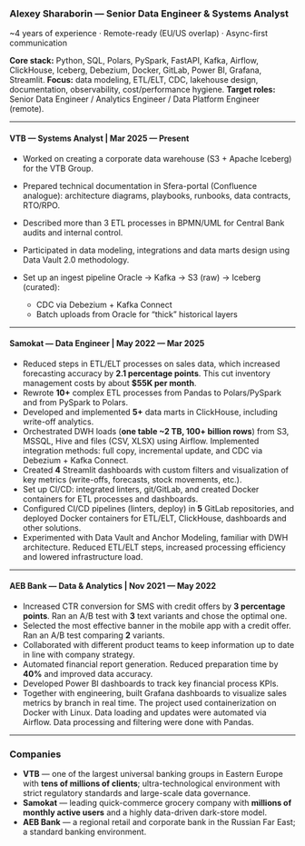 ### Alexey Sharaborin — **Senior Data Engineer & Systems Analyst**

\~4 years of experience · Remote-ready (EU/US overlap) · Async-first communication

**Core stack:** Python, SQL, Polars, PySpark, FastAPI, Kafka, Airflow, ClickHouse, Iceberg, Debezium, Docker, GitLab, Power BI, Grafana, Streamlit.
**Focus:** data modeling, ETL/ELT, CDC, lakehouse design, documentation, observability, cost/performance hygiene.
**Target roles:** Senior Data Engineer / Analytics Engineer / Data Platform Engineer (remote).

---

#### **VTB — Systems Analyst** | Mar 2025 — Present

* Worked on creating a corporate data warehouse (S3 + Apache Iceberg) for the VTB Group.
* Prepared technical documentation in Sfera-portal (Confluence analogue): architecture diagrams, playbooks, runbooks, data contracts, RTO/RPO.
* Described more than 3 ETL processes in BPMN/UML for Central Bank audits and internal control.
* Participated in data modeling, integrations and data marts design using Data Vault 2.0 methodology.
* Set up an ingest pipeline Oracle → Kafka → S3 (raw) → Iceberg (curated):

  * CDC via Debezium + Kafka Connect
  * Batch uploads from Oracle for “thick” historical layers

---

#### **Samokat — Data Engineer** | May 2022 — Mar 2025

* Reduced steps in ETL/ELT processes on sales data, which increased forecasting accuracy by **2.1 percentage points**. This cut inventory management costs by about **\$55K per month**.
* Rewrote **10+** complex ETL processes from Pandas to Polars/PySpark and from PySpark to Polars.
* Developed and implemented **5+** data marts in ClickHouse, including write-off analytics.
* Orchestrated DWH loads (**one table \~2 TB, 100+ billion rows**) from S3, MSSQL, Hive and files (CSV, XLSX) using Airflow. Implemented integration methods: full copy, incremental update, and CDC via Debezium + Kafka Connect.
* Created **4** Streamlit dashboards with custom filters and visualization of key metrics (write-offs, forecasts, stock movements, etc.).
* Set up CI/CD: integrated linters, git/GitLab, and created Docker containers for ETL processes and dashboards.
* Configured CI/CD pipelines (linters, deploy) in **5** GitLab repositories, and deployed Docker containers for ETL/ELT, ClickHouse, dashboards and other solutions.
* Experimented with Data Vault and Anchor Modeling, familiar with DWH architecture. Reduced ETL/ELT steps, increased processing efficiency and lowered infrastructure load.

---

#### **AEB Bank — Data & Analytics** | Nov 2021 — May 2022

* Increased CTR conversion for SMS with credit offers by **3 percentage points**. Ran an A/B test with **3** text variants and chose the optimal one.
* Selected the most effective banner in the mobile app with a credit offer. Ran an A/B test comparing **2** variants.
* Collaborated with different product teams to keep information up to date in line with company strategy.
* Automated financial report generation. Reduced preparation time by **40%** and improved data accuracy.
* Developed Power BI dashboards to track key financial process KPIs.
* Together with engineering, built Grafana dashboards to visualize sales metrics by branch in real time. The project used containerization on Docker with Linux. Data loading and updates were automated via Airflow. Data processing and filtering were done with Pandas.

---

### Companies

* **VTB** — one of the largest universal banking groups in Eastern Europe with **tens of millions of clients**; ultra-technological environment with strict regulatory standards and large-scale data governance.
* **Samokat** — leading quick-commerce grocery company with **millions of monthly active users** and a highly data-driven dark-store model.
* **AEB Bank** — a regional retail and corporate bank in the Russian Far East; a standard banking environment.
